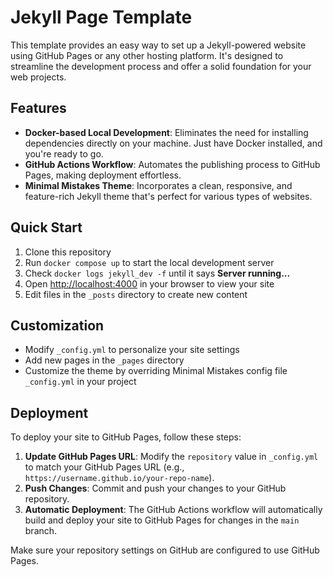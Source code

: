 # Jekyll Page Template

This template provides an easy way to set up a Jekyll-powered website using GitHub Pages or any other hosting platform. It's designed to streamline the development process and offer a solid foundation for your web projects.

## Features

- **Docker-based Local Development**: Eliminates the need for installing dependencies directly on your machine. Just have Docker installed, and you're ready to go.
- **GitHub Actions Workflow**: Automates the publishing process to GitHub Pages, making deployment effortless.
- **Minimal Mistakes Theme**: Incorporates a clean, responsive, and feature-rich Jekyll theme that's perfect for various types of websites.

## Quick Start

1. Clone this repository
2. Run `docker compose up` to start the local development server
3. Check `docker logs jekyll_dev -f` until it says **Server running...**
4. Open [http://localhost:4000](http://localhost:4000) in your browser to view your site
5. Edit files in the `_posts` directory to create new content

## Customization

- Modify `_config.yml` to personalize your site settings
- Add new pages in the `_pages` directory
- Customize the theme by overriding Minimal Mistakes config file `_config.yml` in your project

## Deployment

To deploy your site to GitHub Pages, follow these steps:

1. **Update GitHub Pages URL**: Modify the `repository` value in `_config.yml` to match your GitHub Pages URL (e.g., `https://username.github.io/your-repo-name`).
2. **Push Changes**: Commit and push your changes to your GitHub repository.
3. **Automatic Deployment**: The GitHub Actions workflow will automatically build and deploy your site to GitHub Pages for changes in the `main` branch.

Make sure your repository settings on GitHub are configured to use GitHub Pages.